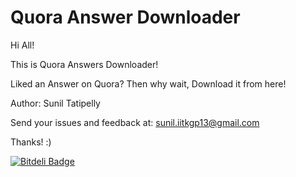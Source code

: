 <h1>Quora Answer Downloader</h1>

Hi All!

This is Quora Answers Downloader!

Liked an Answer on Quora? Then why wait, Download it from here!

Author: Sunil Tatipelly

Send your issues and feedback at: sunil.iitkgp13@gmail.com

Thanks!
:)


[![Bitdeli Badge](https://d2weczhvl823v0.cloudfront.net/Sunil02324/quora_answers_downloader/trend.png)](https://bitdeli.com/free "Bitdeli Badge")

